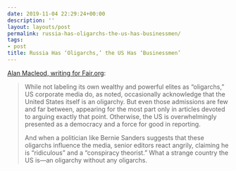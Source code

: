 ```yaml
---
date: 2019-11-04 22:29:24+00:00
description: ''
layout: layouts/post
permalink: russia-has-oligarchs-the-us-has-businessmen/
tags:
- post
title: Russia Has ‘Oligarchs,’ the US Has ‘Businessmen’
---
```


<p><a href="https://fair.org/home/russia-has-oligarchs-the-us-has-businessmen/">Alan Macleod, writing for Fair.org</a>:</p>
<blockquote><p>
  While not labeling its own wealthy and powerful elites as “oligarchs,” US corporate media do, as noted, occasionally acknowledge that the United States itself is an oligarchy. But even those admissions are few and far between, appearing for the most part only in articles devoted to arguing exactly that point. Otherwise, the US is overwhelmingly presented as a democracy and a force for good in reporting.</p>
<p>  And when a politician like Bernie Sanders suggests that these oligarchs influence the media, senior editors react angrily, claiming he is “ridiculous” and a “conspiracy theorist.” What a strange country the US is—an oligarchy without any oligarchs.
</p></blockquote>